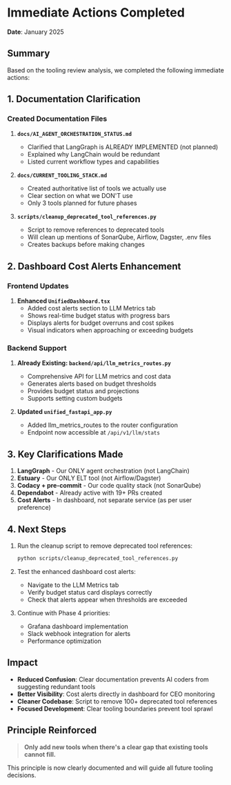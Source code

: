# Immediate Actions Completed

**Date**: January 2025

## Summary

Based on the tooling review analysis, we completed the following immediate actions:

## 1. Documentation Clarification

### Created Documentation Files

1. **`docs/AI_AGENT_ORCHESTRATION_STATUS.md`**
   - Clarified that LangGraph is ALREADY IMPLEMENTED (not planned)
   - Explained why LangChain would be redundant
   - Listed current workflow types and capabilities

2. **`docs/CURRENT_TOOLING_STACK.md`**
   - Created authoritative list of tools we actually use
   - Clear section on what we DON'T use
   - Only 3 tools planned for future phases

3. **`scripts/cleanup_deprecated_tool_references.py`**
   - Script to remove references to deprecated tools
   - Will clean up mentions of SonarQube, Airflow, Dagster, .env files
   - Creates backups before making changes

## 2. Dashboard Cost Alerts Enhancement

### Frontend Updates

1. **Enhanced `UnifiedDashboard.tsx`**
   - Added cost alerts section to LLM Metrics tab
   - Shows real-time budget status with progress bars
   - Displays alerts for budget overruns and cost spikes
   - Visual indicators when approaching or exceeding budgets

### Backend Support

1. **Already Existing: `backend/api/llm_metrics_routes.py`**
   - Comprehensive API for LLM metrics and cost data
   - Generates alerts based on budget thresholds
   - Provides budget status and projections
   - Supports setting custom budgets

2. **Updated `unified_fastapi_app.py`**
   - Added llm_metrics_routes to the router configuration
   - Endpoint now accessible at `/api/v1/llm/stats`

## 3. Key Clarifications Made

1. **LangGraph** - Our ONLY agent orchestration (not LangChain)
2. **Estuary** - Our ONLY ELT tool (not Airflow/Dagster)
3. **Codacy + pre-commit** - Our code quality stack (not SonarQube)
4. **Dependabot** - Already active with 19+ PRs created
5. **Cost Alerts** - In dashboard, not separate service (as per user preference)

## 4. Next Steps

1. Run the cleanup script to remove deprecated tool references:
   ```bash
   python scripts/cleanup_deprecated_tool_references.py
   ```

2. Test the enhanced dashboard cost alerts:
   - Navigate to the LLM Metrics tab
   - Verify budget status card displays correctly
   - Check that alerts appear when thresholds are exceeded

3. Continue with Phase 4 priorities:
   - Grafana dashboard implementation
   - Slack webhook integration for alerts
   - Performance optimization

## Impact

- **Reduced Confusion**: Clear documentation prevents AI coders from suggesting redundant tools
- **Better Visibility**: Cost alerts directly in dashboard for CEO monitoring
- **Cleaner Codebase**: Script to remove 100+ deprecated tool references
- **Focused Development**: Clear tooling boundaries prevent tool sprawl

## Principle Reinforced

> **Only add new tools when there's a clear gap that existing tools cannot fill.**

This principle is now clearly documented and will guide all future tooling decisions. 